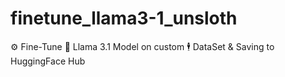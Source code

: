 # finetune_llama3-1_unsloth
⚙️ Fine-Tune 🦙 Llama 3.1 Model on custom 🕴️ DataSet &amp; Saving to HuggingFace Hub
